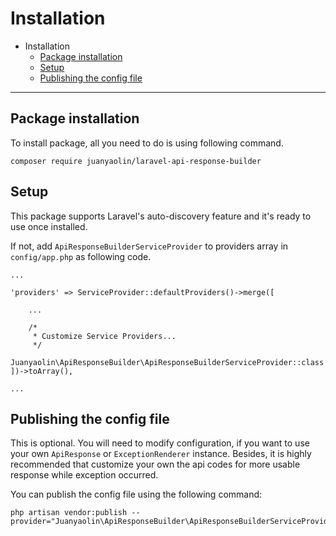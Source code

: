 # Installation

* Installation
  * [Package installation](#package-installation)
  * [Setup](#setup)
  * [Publishing the config file](#publishing-the-config-file)

---

## Package installation

To install package, all you need to do is using following command.

```
composer require juanyaolin/laravel-api-response-builder
```

## Setup

This package supports Laravel's auto-discovery feature and it's ready to use once installed.

If not, add `ApiResponseBuilderServiceProvider` to providers array in `config/app.php` as following code.

```
...

'providers' => ServiceProvider::defaultProviders()->merge([

    ...

    /*
     * Customize Service Providers...
     */
    Juanyaolin\ApiResponseBuilder\ApiResponseBuilderServiceProvider::class
])->toArray(),

...
```

## Publishing the config file

This is optional. You will need to modify configuration, if you want to use your own `ApiResponse` or `ExceptionRenderer` instance. Besides, it is highly recommended that customize your own the api codes for more usable response while exception occurred.

 You can publish the config file using the following command:

```
php artisan vendor:publish --provider="Juanyaolin\ApiResponseBuilder\ApiResponseBuilderServiceProvider"
```
